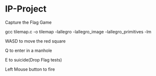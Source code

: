 # IP-Project
Capture the Flag Game

gcc tilemap.c -o tilemap -lallegro -lallegro_image -lallegro_primitives -lm

WASD to move the red square

Q to enter in a manhole

E to suicide(Drop Flag tests)

Left Mouse button to fire
